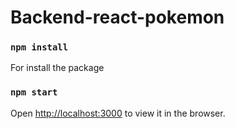 # Backend-react-pokemon

<!-- Install  -->

### `npm install`
For install the package

### `npm start`

Open [http://localhost:3000](http://localhost:3000) to view it in the browser.
